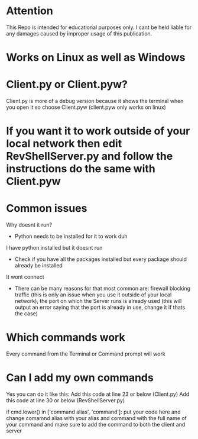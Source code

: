 # Attention
This Repo is intended for educational purposes only. I cant be held liable for any damages 
caused by improper usage of this publication.

# Works on Linux as well as Windows

# Client.py or Client.pyw?
Client.py is more of a debug version because it shows the terminal when you open it so choose Client.pyw (client.pyw only works on linux)

# If you want it to work outside of your local network then edit RevShellServer.py and follow the instructions do the same with Client.pyw

# Common issues
Why doesnt it run?
- Python needs to be installed for it to work duh

I have python installed but it doesnt run
- Check if you have all the packages installed but every package should already be installed

It wont connect
- There can be many reasons for that most common are: firewall blocking traffic (this is only an issue when you use it outside of your local network), the port on which the Server runs is already used (this will output an error saying that the port is already in use, change it if thats the case)

# Which commands work
Every command from the Terminal or Command prompt will work

# Can I add my own commands
Yes you can do it like this:
Add this code at line 23 or below (Client.py)
Add this code at line 30 or below (RevShellServer.py)

if cmd.lower() in ['command alias', 'command']:
  put your code here and change comamnd alias with your alias and command with the full name of your command and make sure to add the command to both the client and server
 
